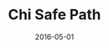 ---
layout: project
categories: 
  - projects
title: "Chi Safe Path"
date: 2016-05-01
image: /images/projects/chi-safe-path.jpg
description: "Chi Safe Path allows anyone with access to the internet to report any hazards on sidewalks or other public walkways directly to the city of Chicago's 311 Services. Additionally, the app allows access directions avoiding reported hazards, making it easier to get from point A to point B without worrying as much about what could be in between."
github: https://github.com/pjsier/chisafepath
website: http://www.chisafepath.com/
creators: 
 - Steven Luker
 - Patrick Sier
 - Zane Blanton
 - Lars Dahlberg
 - Tom Turner
featured: false
published: false
---